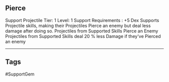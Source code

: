 ## Pierce
Support
Projectile
Tier: 1
Level: 1
Support Requirements : +5 Dex
Supports Projectile skills, making their Projectiles Pierce an enemy but deal less damage after doing so.
Projectiles from Supported Skills Pierce an Enemy
Projectiles from Supported Skills deal 20 % less Damage if they've Pierced an enemy

---
## Tags
#SupportGem
